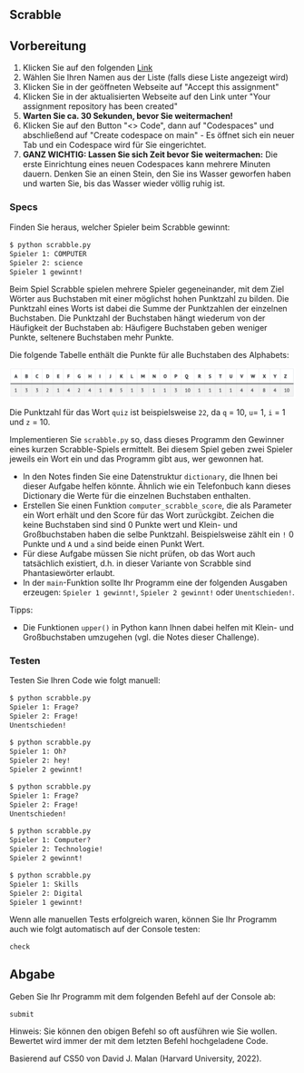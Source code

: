 ## Scrabble

## Vorbereitung
1. Klicken Sie auf den folgenden [Link](https://classroom.github.com/a/vK3tNxOc)
2. Wählen Sie Ihren Namen aus der Liste (falls diese Liste angezeigt wird)
2. Klicken Sie in der geöffneten Webseite auf "Accept this assignment"
3. Klicken Sie in der aktualisierten Webseite auf den Link unter "Your assignment repository has been created"
4. **Warten Sie ca. 30 Sekunden, bevor Sie weitermachen!**
5. Klicken Sie auf den Button "<> Code", dann auf "Codespaces" und abschließend auf "Create codespace on main" - Es öffnet sich ein neuer Tab und ein Codespace wird für Sie eingerichtet.
6. **GANZ WICHTIG: Lassen Sie sich Zeit bevor Sie weitermachen:** Die erste Einrichtung eines neuen Codespaces kann mehrere Minuten dauern. Denken Sie an einen Stein, den Sie ins Wasser geworfen haben und warten Sie, bis das Wasser wieder völlig ruhig ist.

### Specs

Finden Sie heraus, welcher Spieler beim Scrabble gewinnt:

~~~shell
$ python scrabble.py
Spieler 1: COMPUTER
Spieler 2: science
Spieler 1 gewinnt!
~~~

Beim Spiel Scrabble spielen mehrere Spieler gegeneinander, mit dem Ziel Wörter aus Buchstaben mit einer möglichst hohen Punktzahl zu bilden. Die Punktzahl eines Worts ist dabei die Summe der Punktzahlen der einzelnen Buchstaben. Die Punktzahl der Buchstaben hängt wiederum von der Häufigkeit der Buchstaben ab: Häufigere Buchstaben geben weniger Punkte, seltenere Buchstaben mehr Punkte.

Die folgende Tabelle enthält die Punkte für alle Buchstaben des Alphabets:

![05_lab_scrabble](img/05_lab_scrabble.png)

Die Punktzahl für das Wort `quiz` ist beispielsweise `22`, da `q` = 10, `u`= 1, `i` = 1 und `z` = 10.

Implementieren Sie `scrabble.py` so, dass dieses Programm den Gewinner eines kurzen Scrabble-Spiels ermittelt. Bei diesem Spiel geben zwei Spieler jeweils ein Wort ein und das Programm gibt aus, wer gewonnen hat.

* In den Notes finden Sie eine Datenstruktur `dictionary`, die Ihnen bei dieser Aufgabe helfen könnte. Ähnlich wie ein Telefonbuch kann dieses Dictionary die Werte für die einzelnen Buchstaben enthalten.
* Erstellen Sie einen Funktion `computer_scrabble_score`, die als Parameter ein Wort erhält und den Score für das Wort zurückgibt. Zeichen die keine Buchstaben sind sind 0 Punkte wert und Klein- und Großbuchstaben haben die selbe Punktzahl. Beispielsweise zählt ein  `!` 0 Punkte und `A` und `a` sind beide einen Punkt Wert.
* Für diese Aufgabe müssen Sie nicht prüfen, ob das Wort auch tatsächlich existiert, d.h. in dieser Variante von Scrabble sind Phantasiewörter erlaubt.
*   In der `main`-Funktion sollte Ihr Programm eine der folgenden Ausgaben erzeugen: `Spieler 1 gewinnt!`, `Spieler 2 gewinnt!` oder `Unentschieden!`.

Tipps:

* Die Funktionen `upper()` in Python kann Ihnen dabei helfen mit Klein- und Großbuchstaben umzugehen (vgl. die Notes dieser Challenge).

### Testen

Testen Sie Ihren Code wie folgt manuell:

~~~shell
$ python scrabble.py
Spieler 1: Frage?
Spieler 2: Frage!
Unentschieden!
~~~

~~~shell
$ python scrabble.py
Spieler 1: Oh?
Spieler 2: hey!
Spieler 2 gewinnt!
~~~

~~~shell
$ python scrabble.py
Spieler 1: Frage?
Spieler 2: Frage!
Unentschieden!
~~~

~~~shell
$ python scrabble.py
Spieler 1: Computer?
Spieler 2: Technologie!
Spieler 2 gewinnt!
~~~

~~~shell
$ python scrabble.py
Spieler 1: Skills
Spieler 2: Digital
Spieler 1 gewinnt!
~~~

Wenn alle manuellen Tests erfolgreich waren, können Sie Ihr Programm auch wie folgt automatisch auf der Console testen:

    check


## Abgabe

Geben Sie Ihr Programm mit dem folgenden Befehl auf der Console ab:

    submit

Hinweis: Sie können den obigen Befehl so oft ausführen wie Sie wollen. Bewertet wird immer der mit dem letzten Befehl hochgeladene Code.


Basierend auf CS50 von David J. Malan (Harvard University, 2022).